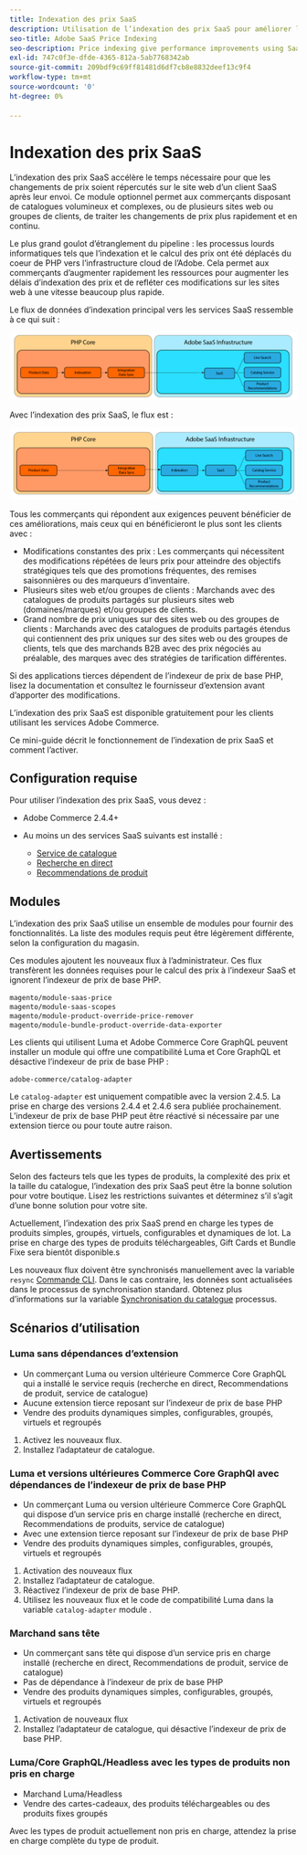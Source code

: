 ```yaml
---
title: Indexation des prix SaaS
description: Utilisation de l’indexation des prix SaaS pour améliorer les performances
seo-title: Adobe SaaS Price Indexing
seo-description: Price indexing give performance improvements using SaaS infrastructure
exl-id: 747c0f3e-dfde-4365-812a-5ab7768342ab
source-git-commit: 209bdf9c69ff81481d6df7cb8e8832deef13c9f4
workflow-type: tm+mt
source-wordcount: '0'
ht-degree: 0%

---
```


# Indexation des prix SaaS

L’indexation des prix SaaS accélère le temps nécessaire pour que les changements de prix soient répercutés sur le site web d’un client SaaS après leur envoi. Ce module optionnel permet aux commerçants disposant de catalogues volumineux et complexes, ou de plusieurs sites web ou groupes de clients, de traiter les changements de prix plus rapidement et en continu.

Le plus grand goulot d’étranglement du pipeline : les processus lourds informatiques tels que l’indexation et le calcul des prix ont été déplacés du coeur de PHP vers l’infrastructure cloud de l’Adobe. Cela permet aux commerçants d’augmenter rapidement les ressources pour augmenter les délais d’indexation des prix et de refléter ces modifications sur les sites web à une vitesse beaucoup plus rapide.

Le flux de données d’indexation principal vers les services SaaS ressemble à ce qui suit :

![Flux de données par défaut](assets/old_way.png)

Avec l’indexation des prix SaaS, le flux est :

![Flux de données d’indexation de prix SaaS](assets/new_way.png)

Tous les commerçants qui répondent aux exigences peuvent bénéficier de ces améliorations, mais ceux qui en bénéficieront le plus sont les clients avec :

* Modifications constantes des prix : Les commerçants qui nécessitent des modifications répétées de leurs prix pour atteindre des objectifs stratégiques tels que des promotions fréquentes, des remises saisonnières ou des marqueurs d’inventaire.
* Plusieurs sites web et/ou groupes de clients : Marchands avec des catalogues de produits partagés sur plusieurs sites web (domaines/marques) et/ou groupes de clients.
* Grand nombre de prix uniques sur des sites web ou des groupes de clients : Marchands avec des catalogues de produits partagés étendus qui contiennent des prix uniques sur des sites web ou des groupes de clients, tels que des marchands B2B avec des prix négociés au préalable, des marques avec des stratégies de tarification différentes.

Si des applications tierces dépendent de l’indexeur de prix de base PHP, lisez la documentation et consultez le fournisseur d’extension avant d’apporter des modifications.

L’indexation des prix SaaS est disponible gratuitement pour les clients utilisant les services Adobe Commerce.

Ce mini-guide décrit le fonctionnement de l’indexation de prix SaaS et comment l’activer.

## Configuration requise

Pour utiliser l’indexation des prix SaaS, vous devez :

* Adobe Commerce 2.4.4+
* Au moins un des services SaaS suivants est installé :

   * [Service de catalogue](../catalog-service/overview.md)
   * [Recherche en direct](../live-search/guide-overview.md)
   * [Recommendations de produit](../product-recommendations/guide-overview.md)

## Modules

L’indexation des prix SaaS utilise un ensemble de modules pour fournir des fonctionnalités. La liste des modules requis peut être légèrement différente, selon la configuration du magasin.

Ces modules ajoutent les nouveaux flux à l’administrateur. Ces flux transfèrent les données requises pour le calcul des prix à l’indexeur SaaS et ignorent l’indexeur de prix de base PHP.

```
magento/module-saas-price
magento/module-saas-scopes
magento/module-product-override-price-remover
magento/module-bundle-product-override-data-exporter
```

Les clients qui utilisent Luma et Adobe Commerce Core GraphQL peuvent installer un module qui offre une compatibilité Luma et Core GraphQL et désactive l’indexeur de prix de base PHP :

```
adobe-commerce/catalog-adapter
```

Le `catalog-adapter` est uniquement compatible avec la version 2.4.5. La prise en charge des versions 2.4.4 et 2.4.6 sera publiée prochainement.
L’indexeur de prix de base PHP peut être réactivé si nécessaire par une extension tierce ou pour toute autre raison.

## Avertissements

Selon des facteurs tels que les types de produits, la complexité des prix et la taille du catalogue, l’indexation des prix SaaS peut être la bonne solution pour votre boutique. Lisez les restrictions suivantes et déterminez s’il s’agit d’une bonne solution pour votre site.

Actuellement, l’indexation des prix SaaS prend en charge les types de produits simples, groupés, virtuels, configurables et dynamiques de lot.
La prise en charge des types de produits téléchargeables, Gift Cards et Bundle Fixe sera bientôt disponible.s

Les nouveaux flux doivent être synchronisés manuellement avec la variable `resync` [Commande CLI](https://experienceleague.adobe.com/docs/commerce-merchant-services/user-guides/data-services/catalog-sync.html#resynccmdline). Dans le cas contraire, les données sont actualisées dans le processus de synchronisation standard. Obtenez plus d’informations sur la variable [Synchronisation du catalogue](../landing/catalog-sync.md) processus.

## Scénarios d’utilisation

### Luma sans dépendances d’extension

* Un commerçant Luma ou version ultérieure Commerce Core GraphQL qui a installé le service requis (recherche en direct, Recommendations de produit, service de catalogue)
* Aucune extension tierce reposant sur l’indexeur de prix de base PHP
* Vendre des produits dynamiques simples, configurables, groupés, virtuels et regroupés

1. Activez les nouveaux flux.
1. Installez l’adaptateur de catalogue.

### Luma et versions ultérieures Commerce Core GraphQl avec dépendances de l’indexeur de prix de base PHP

* Un commerçant Luma ou version ultérieure Commerce Core GraphQL qui dispose d’un service pris en charge installé (recherche en direct, Recommendations de produits, service de catalogue)
* Avec une extension tierce reposant sur l’indexeur de prix de base PHP
* Vendre des produits dynamiques simples, configurables, groupés, virtuels et regroupés

1. Activation des nouveaux flux
1. Installez l’adaptateur de catalogue.
1. Réactivez l’indexeur de prix de base PHP.
1. Utilisez les nouveaux flux et le code de compatibilité Luma dans la variable `catalog-adapter` module .

### Marchand sans tête

* Un commerçant sans tête qui dispose d’un service pris en charge installé (recherche en direct, Recommendations de produit, service de catalogue)
* Pas de dépendance à l’indexeur de prix de base PHP
* Vendre des produits dynamiques simples, configurables, groupés, virtuels et regroupés

1. Activation de nouveaux flux
1. Installez l’adaptateur de catalogue, qui désactive l’indexeur de prix de base PHP.

### Luma/Core GraphQL/Headless avec les types de produits non pris en charge

* Marchand Luma/Headless
* Vendre des cartes-cadeaux, des produits téléchargeables ou des produits fixes groupés

Avec les types de produit actuellement non pris en charge, attendez la prise en charge complète du type de produit.
